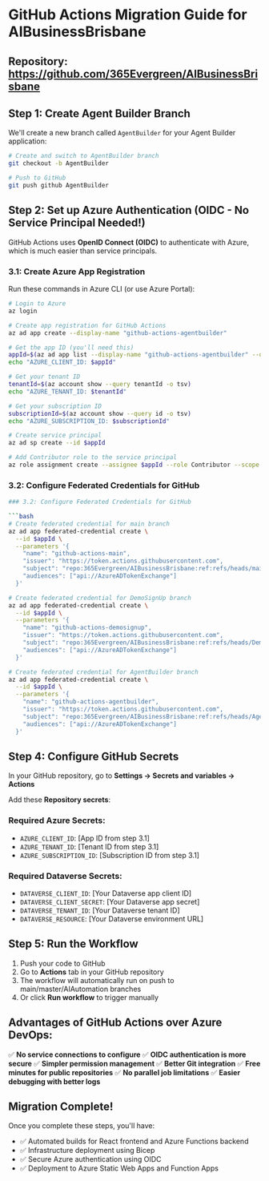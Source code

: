 # GitHub Actions Migration Guide for AIBusinessBrisbane

## Repository: https://github.com/365Evergreen/AIBusinessBrisbane

## Step 1: Create Agent Builder Branch

We'll create a new branch called `AgentBuilder` for your Agent Builder application:

```bash
# Create and switch to AgentBuilder branch
git checkout -b AgentBuilder

# Push to GitHub
git push github AgentBuilder
```

## Step 2: Set up Azure Authentication (OIDC - No Service Principal Needed!)

GitHub Actions uses **OpenID Connect (OIDC)** to authenticate with Azure, which is much easier than service principals.

### 3.1: Create Azure App Registration

Run these commands in Azure CLI (or use Azure Portal):

```bash
# Login to Azure
az login

# Create app registration for GitHub Actions
az ad app create --display-name "github-actions-agentbuilder"

# Get the app ID (you'll need this)
appId=$(az ad app list --display-name "github-actions-agentbuilder" --query "[0].appId" -o tsv)
echo "AZURE_CLIENT_ID: $appId"

# Get your tenant ID
tenantId=$(az account show --query tenantId -o tsv)
echo "AZURE_TENANT_ID: $tenantId"

# Get your subscription ID  
subscriptionId=$(az account show --query id -o tsv)
echo "AZURE_SUBSCRIPTION_ID: $subscriptionId"

# Create service principal
az ad sp create --id $appId

# Add Contributor role to the service principal
az role assignment create --assignee $appId --role Contributor --scope /subscriptions/$subscriptionId
```

### 3.2: Configure Federated Credentials for GitHub

```bash
### 3.2: Configure Federated Credentials for GitHub

```bash
# Create federated credential for main branch
az ad app federated-credential create \
  --id $appId \
  --parameters '{
    "name": "github-actions-main",
    "issuer": "https://token.actions.githubusercontent.com", 
    "subject": "repo:365Evergreen/AIBusinessBrisbane:ref:refs/heads/main",
    "audiences": ["api://AzureADTokenExchange"]
  }'

# Create federated credential for DemoSignUp branch
az ad app federated-credential create \
  --id $appId \
  --parameters '{
    "name": "github-actions-demosignup",
    "issuer": "https://token.actions.githubusercontent.com",
    "subject": "repo:365Evergreen/AIBusinessBrisbane:ref:refs/heads/DemoSignUp", 
    "audiences": ["api://AzureADTokenExchange"]
  }'

# Create federated credential for AgentBuilder branch
az ad app federated-credential create \
  --id $appId \
  --parameters '{
    "name": "github-actions-agentbuilder",
    "issuer": "https://token.actions.githubusercontent.com",
    "subject": "repo:365Evergreen/AIBusinessBrisbane:ref:refs/heads/AgentBuilder", 
    "audiences": ["api://AzureADTokenExchange"]
  }'
```

## Step 4: Configure GitHub Secrets

In your GitHub repository, go to **Settings → Secrets and variables → Actions**

Add these **Repository secrets**:

### Required Azure Secrets:
- `AZURE_CLIENT_ID`: [App ID from step 3.1]
- `AZURE_TENANT_ID`: [Tenant ID from step 3.1]  
- `AZURE_SUBSCRIPTION_ID`: [Subscription ID from step 3.1]

### Required Dataverse Secrets:
- `DATAVERSE_CLIENT_ID`: [Your Dataverse app client ID]
- `DATAVERSE_CLIENT_SECRET`: [Your Dataverse app secret]
- `DATAVERSE_TENANT_ID`: [Your Dataverse tenant ID]
- `DATAVERSE_RESOURCE`: [Your Dataverse environment URL]

## Step 5: Run the Workflow

1. Push your code to GitHub
2. Go to **Actions** tab in your GitHub repository
3. The workflow will automatically run on push to main/master/AIAutomation branches
4. Or click **Run workflow** to trigger manually

## Advantages of GitHub Actions over Azure DevOps:

✅ **No service connections to configure**
✅ **OIDC authentication is more secure**
✅ **Simpler permission management**
✅ **Better Git integration**
✅ **Free minutes for public repositories**
✅ **No parallel job limitations**
✅ **Easier debugging with better logs**

## Migration Complete!

Once you complete these steps, you'll have:
- ✅ Automated builds for React frontend and Azure Functions backend
- ✅ Infrastructure deployment using Bicep
- ✅ Secure Azure authentication using OIDC
- ✅ Deployment to Azure Static Web Apps and Function Apps
